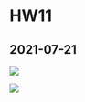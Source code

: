 # HW11
## 2021-07-21
![](https://user-images.githubusercontent.com/60034043/126437621-3489b17b-0624-4ef8-859c-71201d3d01e8.png)

![](https://user-images.githubusercontent.com/60034043/126472869-2bf04bc7-5fda-4369-840c-a8ddeb898c8b.png)
